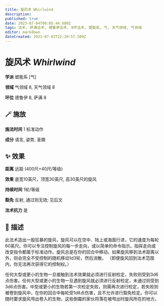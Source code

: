 ```yaml
---
title: 旋风术 Whirlwind
description: 
published: true
date: 2023-07-04T00:05:44.680Z
tags: 法术, 萨满法术, 德鲁伊法术, 8环法术, 塑能系, 气, 天气领域, 气领域
editor: markdown
dateCreated: 2023-07-03T22:20:57.509Z
---
```


# **旋风术** *Whirlwind*

**学派** 塑能系 \[气\] 

**领域** 气领域 8, 天气领域 8

**环位** 德鲁伊 8, 萨满 8

## 🪄 施放

**施法时间** 1 标准动作

**成分** 语言, 姿势, 圣徽

## ✨ 效果  

**距离** 远距 (400尺+40尺/等级) 

**效果** 底宽10英尺，顶宽30英尺, 高30英尺的旋风 

**持续时间** 1轮/等级 

**豁免** 反射, 通过则无效; 见后文

**法术抗力** 是

## 📖 描述

此法术造出一股狂暴的旋风，旋风可以在空中、陆上或海面行进，它的速度为每轮60英尺。你可以专注控制旋风的每一步走向，或以简单的命令指示。指挥走向或改变指令都属于标准动作。旋风总是在你的回合中移动。如果旋风移到法术距离以外，则会完全不受控制的随机移动1d3轮，然后消散。 （即便旋风回到法术范围内，你无法再次获得它的控制权。）

 任何大型或更小的生物一旦接触到法术效果就必须进行反射检定，失败则受到3d6点伤害。任何大型或更小的生物一旦遇到旋风就必须进行反射检定，未通过则受到3d6点伤害。中型或更小的生物若第一次检定失败，则需再次进行检定，若失败则被卷到旋风中，在你的回合中每轮受1d8点伤害，且不允许进行豁免检定。你可以随时要求旋风甩出卷入的生物，这些倒霉的家伙将落在被甩出时旋风所在的地方。
    